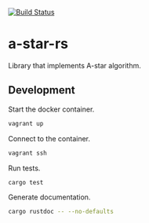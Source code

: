 [![Build Status](https://travis-ci.org/jean553/a-star-rs.svg?branch=master)](https://travis-ci.org/jean553/a-star-rs)

# a-star-rs

Library that implements A-star algorithm.

## Development

Start the docker container.

```bash
vagrant up
```

Connect to the container.

```bash
vagrant ssh
```

Run tests.

```bash
cargo test
```

Generate documentation.

```bash
cargo rustdoc -- --no-defaults
```
